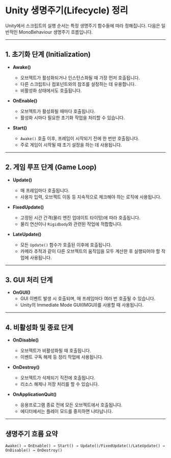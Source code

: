# Unity 생명주기(Lifecycle) 정리

Unity에서 스크립트의 실행 순서는 특정 생명주기 함수들에 따라 정해집니다. 다음은 일반적인 MonoBehaviour 생명주기 흐름입니다.

---

## 1. 초기화 단계 (Initialization)

- **Awake()**
  - 오브젝트가 활성화되거나 인스턴스화될 때 가장 먼저 호출됩니다.
  - 다른 스크립트나 컴포넌트와의 참조를 설정하는 데 유용합니다.
  - 비활성화 상태에서도 호출됩니다.

- **OnEnable()**
  - 오브젝트가 활성화될 때마다 호출됩니다.
  - 활성화 시마다 필요한 초기화 작업을 처리할 수 있습니다.

- **Start()**
  - `Awake()` 호출 이후, 프레임이 시작되기 전에 한 번만 호출됩니다.
  - 주로 게임이 시작될 때 초기 설정을 하는 데 사용됩니다.

---

## 2. 게임 루프 단계 (Game Loop)

- **Update()**
  - 매 프레임마다 호출됩니다.
  - 사용자 입력, 오브젝트 이동 등 지속적으로 체크해야 하는 로직에 사용됩니다.

- **FixedUpdate()**
  - 고정된 시간 간격(물리 엔진 업데이트 타이밍)에 따라 호출됩니다.
  - 물리 연산이나 `Rigidbody`와 관련된 작업에 적합합니다.

- **LateUpdate()**
  - 모든 `Update()` 함수가 호출된 이후에 호출됩니다.
  - 카메라 추적과 같이 다른 오브젝트의 움직임을 모두 계산한 후 실행되어야 할 작업에 사용됩니다.

---

## 3. GUI 처리 단계

- **OnGUI()**
  - GUI 이벤트 발생 시 호출되며, 매 프레임마다 여러 번 호출될 수 있습니다.
  - Unity의 Immediate Mode GUI(IMGUI)를 사용할 때 사용됩니다.

---

## 4. 비활성화 및 종료 단계

- **OnDisable()**
  - 오브젝트가 비활성화될 때 호출됩니다.
  - 이벤트 구독 해제 등 정리 작업에 사용됩니다.

- **OnDestroy()**
  - 오브젝트가 삭제되기 직전에 호출됩니다.
  - 리소스 해제나 저장 처리를 할 수 있습니다.
 
- **OnApplicationQuit()**
  - 응용프로그램 종료 전에 모든 오브젝트에서 호출됩니다.
  - 에디터에서는 플레이 모드를 중지하면 나타납니다.

---

## 생명주기 흐름 요약

```text
Awake() → OnEnable() → Start() → Update()/FixedUpdate()/LateUpdate() → OnDisable() → OnDestroy()
